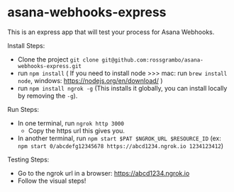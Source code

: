 # asana-webhooks-express

This is an express app that will test your process for Asana Webhooks.

Install Steps:
* Clone the project `git clone git@github.com:rossgrambo/asana-webhooks-express.git`
* run `npm install` ( If you need to install node >>> mac: run `brew install node`, windows: https://nodejs.org/en/download/ )
* run `npm install ngrok -g` (This installs it globally, you can install locally by removing the `-g`).

Run Steps:
* In one terminal, run `ngrok http 3000`
  * Copy the https url this gives you.
* In another terminal, run `npm start $PAT $NGROK_URL $RESOURCE_ID` (ex: `npm start 0/abcdefg12345678 https://abcd1234.ngrok.io 1234123412`)

Testing Steps:
* Go to the ngrok url in a browser: https://abcd1234.ngrok.io
* Follow the visual steps!
